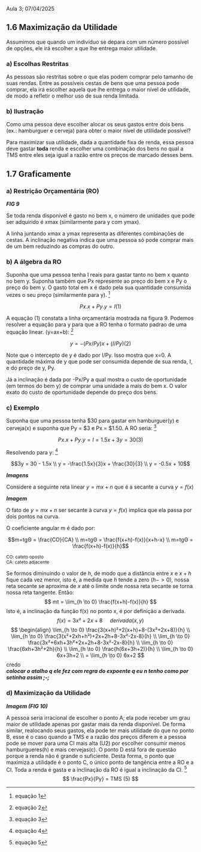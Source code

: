 Aula 3; 07/04/2025

## 1.6 Maximização da Utilidade
Assumimos que quando um indivíduo se depara com um número possível de opções, ele irá escolher a que lhe entrega maior utilidade.

### a) Escolhas Restritas
As pessoas são restritas sobre o que elas podem comprar pelo tamanho de suas rendas. Entre as possíveis cestas de bens que uma pessoa pode comprar, ela irá escolher aquela que lhe entrega o maior nível de utilidade, de modo a refletir o melhor uso de sua renda limitada.

### b) Ilustração
Como uma pessoa deve escolher alocar os seus gastos entre dois bens (ex.: hamburguer e cerveja) para obter o maior nível de utlilidade possível?

Para maximizar sua utilidade, dada a quantidade fixa de renda, essa pessoa deve gastar **toda** renda e escolher uma combinação dos bens no qual a TMS entre eles seja igual a razão entre os preços de marcado desses bens.

## 1.7 Graficamente
### a) Restrição Orçamentária (RO)

***FIG 9***

Se toda renda disponível é gasto no bem x, o número de unidades que pode ser adquirido é xmax (similarmente para y com ymax).

A linha juntando xmax a ymax representa as diferentes combinações de cestas. A inclinação negativa indica que uma pessoa só pode comprar mais de um bem reduzindo as compras do outro.

### b) A álgebra da RO
Suponha que uma pessoa tenha I reais para gastar tanto no bem x quanto no bem y. Suponha também que Px represente ao preço do bem x e Py o preço do bem y. O gasto total em x é dado pela sua quantidade consumida vezes o seu preço (similarmente para y). [^1]
```math
Px.x + Py.y = I (1)
```
A equação (1) constata a linha orçamentária mostrada na figura 9. Podemos resolver a equação para y para que a RO tenha o formato padrao de uma equação linear.
(y=ax+b): [^2]
```math
y=-(Px/Py)x+(I/Py) (2)
```
Note que o intercepto de y é dado por I/Py. Isso mostra que x=0. A quantidade máxima de y que pode ser consumida depende de sua renda, I, e do preço de y, Py.

Já a inclinação é dada por -Px/Py a qual mostra o custo de oportunidade (em termos do bem y) de comprar uma unidade a mais do bem x. O valor exato do custo de oportunidade depende do preço dos bens.

### c) Exemplo
Suponha que uma pessoa tenha $30 para gastar em hamburguer(y) e cerveja(x) e suponha que Py = $3 e Px = $1.50. A RO seria: [^3]

```math
Px.x + Py.y = I = 1.5x+3y=30 (3)
```
Resolvendo para y: [^4]

```math
3y = 30 - 1.5x
\\
y = -\frac{1.5x}{3}x + \frac{30}{3}
\\
y = -0.5x + 10
```

***Imagens***

Considere a seguinte reta linear $y=mx+n$ que é a secante a curva $y=f(x)$

***Imagem***

O fato de $y=mx+n$ ser secante à curva $y=f(x)$ implica que ela passa por dois pontos na curva.

O coeficiente angular m é dado por:
```math
m=tgΘ = \frac{CO}{CA}
\\
m=tgΘ = \frac{f(x+h)-f(x)}{x+h-x}
\\
m=tgΘ = \frac{f(x+h)-f(x)}{h}
```
<sup>CO: cateto oposto</sup><br>
<sup>CA: cateto adjacente</sup>

Se formos diminuindo o valor de $h$, de modo que a distância entre $x$ e $x+h$ fique cada vez menor, isto é, a medida que $h$ tende a zero ($h->0$), nossa reta secante se aproxima de $x$ até o limite onde nossa reta secante se torna nossa reta tangente. Então:
$$
mt = \lim_{h \to 0} \frac{f(x+h)-f(x)}{h}
$$
Isto é, a inclinação da função f(x) no ponto x, é por definição a derivada.
$$f(x) = 3x² + 2x + 8 \ \ \ \ \ derivada(x,y)$$
$$
\begin{align}
\lim_{h \to 0} \frac{3(x+h)²+2(x+h)+8-(3x²+2x+8)}{h}
\\
\lim_{h \to 0} \frac{3(x²+2xh+h²)+2x+2h+8-3x²-2x-8}{h}
\\
\lim_{h \to 0} \frac{3x²+6xh+3h²+2x+2h+8-3x²-2x-8}{h}
\\
\lim_{h \to 0} \frac{6xh+3h²+2h}{h}
\\
\lim_{h \to 0} \frac{h(6x+3h+2)}{h}
\\
\lim_{h \to 0} 6x+3h+2
\\
= \lim_{h \to 0} 6x+2
$$
credo                                                         
***colocar o atalho q ele fez com regra do expoente q eu n tenho como por setinha assim ;-;***

### d) Maximização da Utilidade

***Imagem (FIG 10)***

A pessoa seria irracional de escolher o ponto A; ela pode receber um grau maior de utilidade apenas por gastar mais da renda disponível. De forma similar, realocando seus gastos, ela pode ter mais utilidade do que no ponto B, esse é o caso quando a TMS e a razão dos preços diferem e a pessoa pode se mover para uma CI mais alta (U2) por escolher consumir menos hamburgueres(h) e mais cervejas(c). O ponto D está fora de questão porque a renda não é grande o suficiente. Desta forma, o ponto que maximiza a utilidade é o ponto C, o único ponto de tangência entre a RO e a CI.
Toda a renda é gasta e a inclinação da RO é igual a inclinação da CI. [^5]
$$
\frac{Px}{Py} = TMS (5)
$$

[^1]: equação 1
[^2]: equação 2
[^3]: equação 3
[^4]: equação 4
[^5]: equação 5